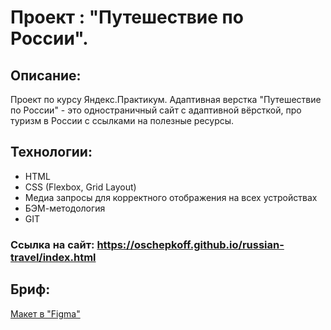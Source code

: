 # Проект : "Путешествие по России".

## Описание:
Проект по курсу Яндекс.Практикум. Адаптивная верстка
"Путешествие по России" - это одностраничный сайт с адаптивной вёрсткой, про туризм в России с ссылками на полезные ресурсы. 

## Технологии:

* HTML
* CSS (Flexbox, Grid Layout)
* Медиа запросы для корректного отображения на всех устройствах
* БЭМ-методология
* GIT

### Ссылка на сайт: https://oschepkoff.github.io/russian-travel/index.html

## Бриф: 
[Макет в "Figma"](https://www.figma.com/file/5S2WSbEFL6awjVWJ0NWL8Q/Sprint-3_-Russia-_-desktop-mobile?node-id=28503%3A0) 
